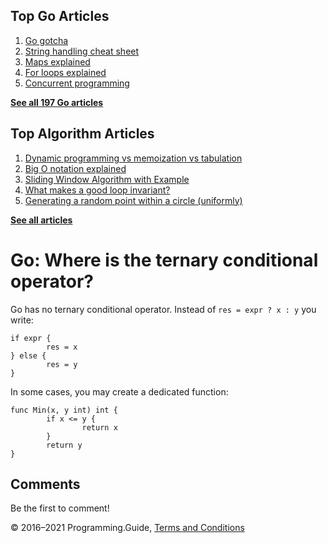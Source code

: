 <span class="underline"></span>

<span class="underline"></span>

Top Go Articles
---------------

1.  [Go gotcha](go-gotcha.html)
2.  [String handling cheat sheet](string-functions-reference-cheat-sheet.html)
3.  [Maps explained](maps-explained.html)
4.  [For loops explained](for-loop.html)
5.  [Concurrent programming](go-concurrency-tutorial.html)

[**See all 197 Go articles**](index.html)

<span class="underline"></span>

Top Algorithm Articles
----------------------

1.  [Dynamic programming vs memoization vs tabulation](../dynamic-programming-vs-memoization-vs-tabulation.html)
2.  [Big O notation explained](../big-o-notation-explained.html)
3.  [Sliding Window Algorithm with Example](../sliding-window-example.html)
4.  [What makes a good loop invariant?](../what-makes-a-good-loop-invariant.html)
5.  [Generating a random point within a circle (uniformly)](../random-point-within-circle.html)

[**See all articles**](../index.html)

Go: Where is the ternary conditional operator?
==============================================

Go has no ternary conditional operator. Instead of `res = expr ? x : y` you write:

    if expr {
            res = x
    } else {
            res = y
    }

In some cases, you may create a dedicated function:

    func Min(x, y int) int {
            if x <= y {
                    return x
            }
            return y
    }

Comments
--------

Be the first to comment!

© 2016–2021 Programming.Guide, [Terms and Conditions](../terms-and-conditions.html)

